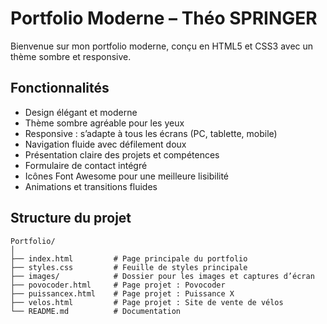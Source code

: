# Portfolio Moderne – Théo SPRINGER

Bienvenue sur mon portfolio moderne, conçu en HTML5 et CSS3 avec un thème sombre et responsive.

## Fonctionnalités

- Design élégant et moderne
- Thème sombre agréable pour les yeux
- Responsive : s’adapte à tous les écrans (PC, tablette, mobile)
- Navigation fluide avec défilement doux
- Présentation claire des projets et compétences
- Formulaire de contact intégré
- Icônes Font Awesome pour une meilleure lisibilité
- Animations et transitions fluides

## Structure du projet

```
Portfolio/
│
├── index.html         # Page principale du portfolio
├── styles.css         # Feuille de styles principale
├── images/            # Dossier pour les images et captures d’écran
├── povocoder.html     # Page projet : Povocoder
├── puissancex.html    # Page projet : Puissance X
├── velos.html         # Page projet : Site de vente de vélos
└── README.md          # Documentation